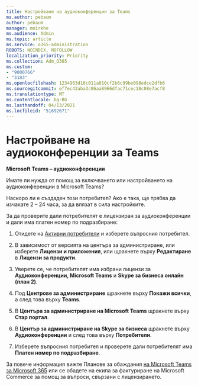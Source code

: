```yaml
---
title: Настройване на аудиоконференции за Teams
ms.author: pebaum
author: pebaum
manager: mnirkhe
ms.audience: Admin
ms.topic: article
ms.service: o365-administration
ROBOTS: NOINDEX, NOFOLLOW
localization_priority: Priority
ms.collection: Adm_O365
ms.custom:
- "9000766"
- "3183"
ms.openlocfilehash: 1234963d16c011a010cf2b6c99be098edce2dfb6
ms.sourcegitcommit: ef7ec42aba3c06aa8966dfac71cec18c08e7acf8
ms.translationtype: MT
ms.contentlocale: bg-BG
ms.lasthandoff: 04/13/2021
ms.locfileid: "51692671"
---
```

# <a name="setup-audio-conferencing-for-teams"></a>Настройване на аудиоконференции за Teams

**Microsoft Teams – аудиоконференции**

Имате ли нужда от помощ за включването или настройването на аудиоконференции в Microsoft Teams?

Наскоро ли е създаден този потребител?  Ако е така, ще трябва да изчакате 2 – 24 часа, за да влязат в сила настройките.

За да проверите дали потребителят е лицензиран за аудиоконференции и дали има платен номер по подразбиране:

1. Отидете на [Активни потребители](https://admin.microsoft.com/Adminportal/Home?source=applauncher#/users) и изберете въпросния потребител.

2. В зависимост от версията на центъра за администриране, или изберете **Лицензи и приложения**, или щракнете върху **Редактиране** в **Лицензи за продукти**.

3. Уверете се, че потребителят има избрани лицензи за **Аудиоконференции, Microsoft Teams** и **Skype за бизнеса онлайн (план 2)**.

4. Под **Центрове за администриране** щракнете върху **Покажи всички**, а след това върху **Teams**.

5. В **Центъра за администриране на Microsoft Teams** щракнете върху **Стар портал**.

6. В **Център за администриране на Skype за бизнеса** щракнете върху **Аудиоконференции** и след това върху **Потребители**.

7. Изберете въпросния потребител и проверете дали потребителят има **Платен номер по подразбиране**.

За повече информация вижте Планове за обаждания [на Microsoft Teams за Microsoft 365](https://docs.microsoft.com/microsoftteams/calling-plans-for-office-365) или се обадете на екипа за фактуриране на Microsoft Commerce за помощ за въпроси, свързани с лицензирането.